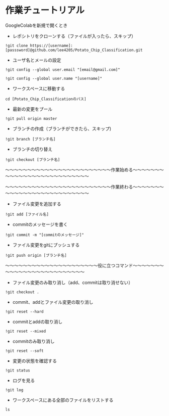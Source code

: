 # 作業チュートリアル

GoogleColabを新規で開くとき

* レポシトリをクローンする（ファイルが入ったら、スキップ）

```!git clone https://[username]:[passsword]@github.com/lee4205/Potato_Chip_Classification.git```

* ユーザ名とメールの設定

```!git config --global user.email "[email@gmail.com]"```

```!git config --global user.name "[username]"```

* ワークスペースに移動する

```cd [Potato_Chip_Classificationのパス]```

* 最新の変更をプール

```!git pull origin master```

* ブランチの作成（ブランチができたら、スキップ)

```!git branch [ブランチ名]```

* ブランチの切り替え

```!git checkout [ブランチ名]```

～～～～～～～～～～～～～～～～～～～～～～～～作業始める～～～～～～～～～～～～～～～～～～～～～～～～～～

～～～～～～～～～～～～～～～～～～～～～～～～作業終わる～～～～～～～～～～～～～～～～～～～～～～～～～～

* ファイル変更を追加する

```!git add [ファイル名]```

* commitのメッセージを書く

```!git commit -m "[commitのメッセージ]"```

* ファイル変更をgitにプッシュする

```!git push origin [ブランチ名]```

～～～～～～～～～～～～～～～～～～～～～役に立つコマンド～～～～～～～～～～～～～～～～～～～～～～～～～

* ファイル変更のみ取り消し（add、commitは取り消せない）

```!git checkout .```

* commit、addとファイル変更の取り消し

```!git reset --hard```

* commitとaddの取り消し

```!git reset --mixed```

* commitのみ取り消し

```!git reset --soft```

* 変更の状態を確認する

```!git status```

* ログを見る

```!git log```

* ワークスペースにある全部のファイルをリストする

```ls```

